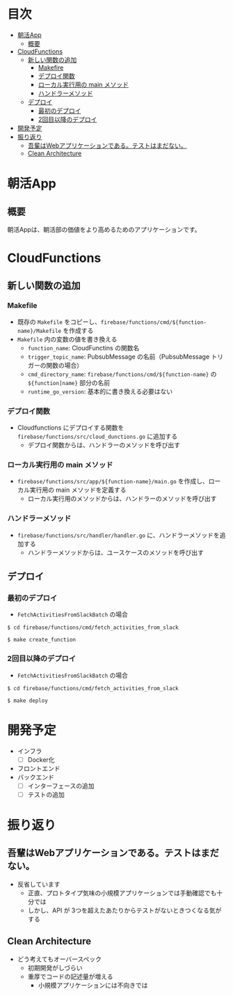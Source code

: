 # 目次

- [朝活App](#asakatsu-app)
    - [概要](#gaiyou)
- [CloudFunctions](#cloud-functions)
    - [新しい関数の追加](#add-new-function)
        - [Makefire](#makefile)
        - [デプロイ関数](#deploy-function)
        - [ローカル実行用の main メソッド](#local-exec-main-method)
        - [ハンドラーメソッド](#handler-method)
    - [デプロイ](#deploy)
        - [最初のデプロイ](#first-deploy)
        - [2回目以降のデプロイ](#second-deploy)
- [開発予定](#feature)
- [振り返り](#look-back)
    - [吾輩はWebアプリケーションである。テストはまだない。](#no-test)
    - [Clean Architecture](#clean-architecture)

<a id="asakatsu-app"></a>

# 朝活App

<a id="gaiyou"></a>

## 概要

朝活Appは、朝活部の価値をより高めるためのアプリケーションです。

<a id="cloud-functions"></a>

# CloudFunctions

<a id="add-new-function"></a>

## 新しい関数の追加

<a id="makefile"></a>

### Makefile

- 既存の `Makefile` をコピーし、`firebase/functions/cmd/${function-name}/Makefile` を作成する
- `Makefile` 内の変数の値を書き換える
    - `function_name`: CloudFunctins の関数名
    - `trigger_topic_name`: PubsubMessage の名前（PubsubMessage トリガーの関数の場合）
    - `cmd_directory_name`: `firebase/functions/cmd/${function-name}` の `${function]name}` 部分の名前
    - `runtime_go_version`: 基本的に書き換える必要はない

<a id="#deploy-function"></a>

### デプロイ関数

- Cloudfunctions にデプロイする関数を `firebase/functions/src/cloud_dunctions.go` に追加する
    - デプロイ関数からは、ハンドラーのメソッドを呼び出す

<a id="local-exec-main-method"></a>

### ローカル実行用の main メソッド

- `firebase/functions/src/app/${function-name}/main.go` を作成し、ローカル実行用の main メソッドを定義する
    - ローカル実行用のメソッドからは、ハンドラーのメソッドを呼び出す

<a id="handler-method"></a>

### ハンドラーメソッド

- `firebase/functions/src/handler/handler.go` に、ハンドラーメソッドを追加する
    - ハンドラーメソッドからは、ユースケースのメソッドを呼び出す

<a id="deploy"></a>

## デプロイ

<a id="first-deploy"></a>

### 最初のデプロイ

- `FetchActivitiesFromSlackBatch` の場合

```shell
$ cd firebase/functions/cmd/fetch_activities_from_slack

$ make create_function
```

<a id="second-deploy"></a>

### 2回目以降のデプロイ

- `FetchActivitiesFromSlackBatch` の場合

```shell
$ cd firebase/functions/cmd/fetch_activities_from_slack

$ make deploy 
```

<a id="feature"></a>

# 開発予定

- インフラ
    - [ ] Docker化
- フロントエンド
- バックエンド
    - [ ] インターフェースの追加
    - [ ] テストの追加

<a id="look-back"></a>

# 振り返り

<a id="no-test"></a>

## 吾輩はWebアプリケーションである。テストはまだない。

- 反省しています
    - 正直、プロトタイプ気味の小規模アプリケーションでは手動確認でも十分では
    - しかし、API が 3つを超えたあたりからテストがないときつくなる気がする

<a id="clean-architecture"></a>

## Clean Architecture

- どう考えてもオーバースペック
    - 初期開発がしづらい
    - 重厚でコードの記述量が増える
        - 小規模アプリケーションには不向きでは
